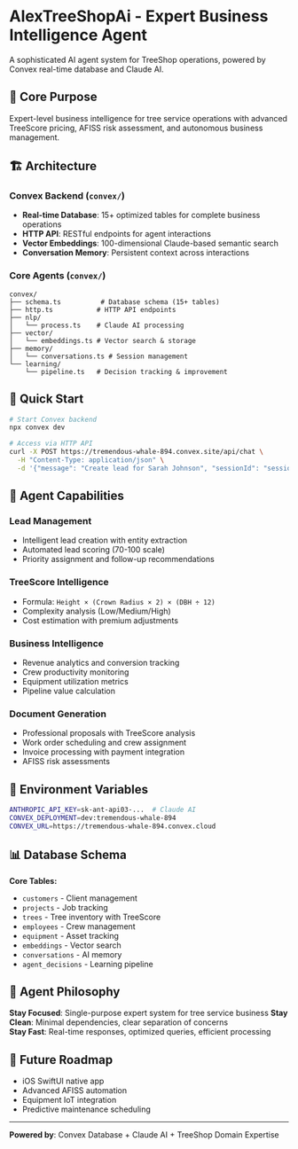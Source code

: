 # AlexTreeShopAi - Expert Business Intelligence Agent

A sophisticated AI agent system for TreeShop operations, powered by Convex real-time database and Claude AI.

## 🎯 **Core Purpose**
Expert-level business intelligence for tree service operations with advanced TreeScore pricing, AFISS risk assessment, and autonomous business management.

## 🏗️ **Architecture**

### **Convex Backend** (`convex/`)
- **Real-time Database**: 15+ optimized tables for complete business operations
- **HTTP API**: RESTful endpoints for agent interactions
- **Vector Embeddings**: 100-dimensional Claude-based semantic search
- **Conversation Memory**: Persistent context across interactions

### **Core Agents** (`convex/`)
```
convex/
├── schema.ts          # Database schema (15+ tables)
├── http.ts           # HTTP API endpoints  
├── nlp/
│   └── process.ts    # Claude AI processing
├── vector/
│   └── embeddings.ts # Vector search & storage
├── memory/
│   └── conversations.ts # Session management
└── learning/
    └── pipeline.ts   # Decision tracking & improvement
```

## 🚀 **Quick Start**

```bash
# Start Convex backend
npx convex dev

# Access via HTTP API
curl -X POST https://tremendous-whale-894.convex.site/api/chat \
  -H "Content-Type: application/json" \
  -d '{"message": "Create lead for Sarah Johnson", "sessionId": "session-123"}'
```

## 🧠 **Agent Capabilities**

### **Lead Management**
- Intelligent lead creation with entity extraction
- Automated lead scoring (70-100 scale)
- Priority assignment and follow-up recommendations

### **TreeScore Intelligence**
- Formula: `Height × (Crown Radius × 2) × (DBH ÷ 12)`
- Complexity analysis (Low/Medium/High)
- Cost estimation with premium adjustments

### **Business Intelligence**
- Revenue analytics and conversion tracking  
- Crew productivity monitoring
- Equipment utilization metrics
- Pipeline value calculation

### **Document Generation**
- Professional proposals with TreeScore analysis
- Work order scheduling and crew assignment
- Invoice processing with payment integration
- AFISS risk assessments

## 🔧 **Environment Variables**

```bash
ANTHROPIC_API_KEY=sk-ant-api03-...  # Claude AI
CONVEX_DEPLOYMENT=dev:tremendous-whale-894
CONVEX_URL=https://tremendous-whale-894.convex.cloud
```

## 📊 **Database Schema**

**Core Tables:**
- `customers` - Client management
- `projects` - Job tracking  
- `trees` - Tree inventory with TreeScore
- `employees` - Crew management
- `equipment` - Asset tracking
- `embeddings` - Vector search
- `conversations` - AI memory
- `agent_decisions` - Learning pipeline

## 🎯 **Agent Philosophy**

**Stay Focused**: Single-purpose expert system for tree service business
**Stay Clean**: Minimal dependencies, clear separation of concerns  
**Stay Fast**: Real-time responses, optimized queries, efficient processing

## 🔮 **Future Roadmap**
- iOS SwiftUI native app
- Advanced AFISS automation
- Equipment IoT integration  
- Predictive maintenance scheduling

---

**Powered by**: Convex Database + Claude AI + TreeShop Domain Expertise
